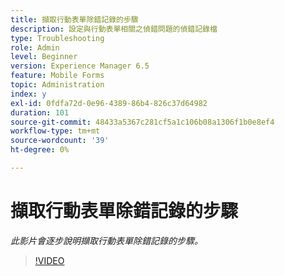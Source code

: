 ```yaml
---
title: 擷取行動表單除錯記錄的步驟
description: 設定與行動表單相關之偵錯問題的偵錯記錄檔
type: Troubleshooting
role: Admin
level: Beginner
version: Experience Manager 6.5
feature: Mobile Forms
topic: Administration
index: y
exl-id: 0fdfa72d-0e96-4389-86b4-826c37d64982
duration: 101
source-git-commit: 48433a5367c281cf5a1c106b08a1306f1b0e8ef4
workflow-type: tm+mt
source-wordcount: '39'
ht-degree: 0%

---
```


# 擷取行動表單除錯記錄的步驟

*此影片會逐步說明擷取行動表單除錯記錄的步驟。*

>[!VIDEO](https://video.tv.adobe.com/v/3438598?quality=12&learn=on&captions=chi_hant)
